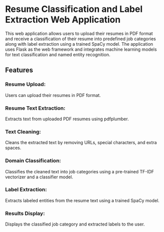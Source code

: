 # Resume Classification and Label Extraction Web Application
This web application allows users to upload their resumes in PDF format and receive a classification of their resume into predefined job categories along with label extraction using a trained SpaCy model. The application uses Flask as the web framework and integrates machine learning models for text classification and named entity recognition.

## Features
### Resume Upload: 
Users can upload their resumes in PDF format.
### Resume Text Extraction: 
Extracts text from uploaded PDF resumes using pdfplumber.
### Text Cleaning: 
Cleans the extracted text by removing URLs, special characters, and extra spaces.
### Domain Classification: 
Classifies the cleaned text into job categories using a pre-trained TF-IDF vectorizer and a classifier model.
### Label Extraction: 
Extracts labeled entities from the resume text using a trained SpaCy model.
### Results Display: 
Displays the classified job category and extracted labels to the user.

